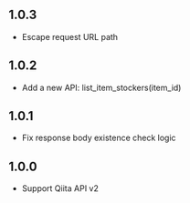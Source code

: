 ## 1.0.3
* Escape request URL path

## 1.0.2
* Add a new API: list_item_stockers(item_id)

## 1.0.1
* Fix response body existence check logic

## 1.0.0
* Support Qiita API v2

